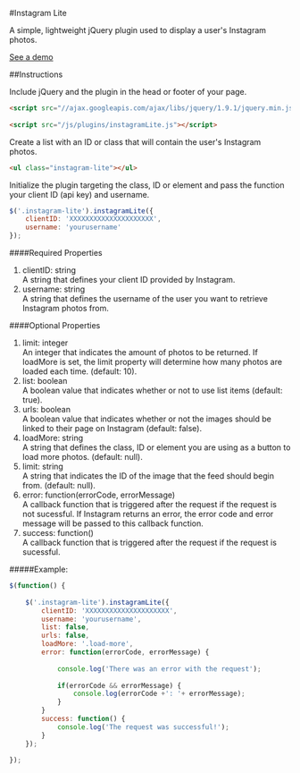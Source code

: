 #Instagram Lite

A simple, lightweight jQuery plugin used to display a user's Instagram photos.

<a href="http://michael-lynch.github.io/instagram-lite/" target="_blank">See a demo</a>

##Instructions

Include jQuery and the plugin in the head or footer of your page.

```html
<script src="//ajax.googleapis.com/ajax/libs/jquery/1.9.1/jquery.min.js"></script>
    
<script src="/js/plugins/instagramLite.js"></script>
```
    
Create a list with an ID or class that will contain the user's Instagram photos.

```html
<ul class="instagram-lite"></ul>
```
    
Initialize the plugin targeting the class, ID or element and pass the function your client ID (api key) and username. 

```js
$('.instagram-lite').instagramLite({
	clientID: 'XXXXXXXXXXXXXXXXXXXXX',
	username: 'yourusername'
});
```

####Required Properties

<ol>

<li>
clientID: string
<br />A string that defines your client ID provided by Instagram.
</li>

<li>username: string
<br />A string that defines the username of the user you want to retrieve Instagram photos from. 
</li>

</ol>
	
####Optional Properties

<ol>

<li>limit: integer
<br />An integer that indicates the amount of photos to be returned. If loadMore is set, the limit property will determine how many photos are loaded each time. (default: 10).
</li>

<li>list: boolean
<br />A boolean value that indicates whether or not to use list items (default: true).
</li>

<li>urls: boolean
<br />A boolean value that indicates whether or not the images should be linked to their page on Instagram (default: false).
</li>

<li>loadMore: string
<br />A string that defines the class, ID or element you are using as a button to load more photos. (default: null).
</li>

<li>limit: string
<br />A string that indicates the ID of the image that the feed should begin from. (default: null).
</li>

<li>error: function(errorCode, errorMessage)
<br />A callback function that is triggered after the request if the request is not sucessful. If Instagram returns an error, the error code and error message will be passed to this callback function.
</li>

<li>success: function()
<br />A callback function that is triggered after the request if the request is sucessful.
</li>

</ol>

#####Example:

```js
$(function() {
	
	$('.instagram-lite').instagramLite({
		clientID: 'XXXXXXXXXXXXXXXXXXXXX',
		username: 'yourusername',
		list: false,
		urls: false,
		loadMore: '.load-more',
		error: function(errorCode, errorMessage) {
		
			console.log('There was an error with the request');
			
			if(errorCode && errorMessage) {
				console.log(errorCode +': '+ errorMessage);
			}
		}
		success: function() {
			console.log('The request was successful!');
		}
	});
		
});
```		
